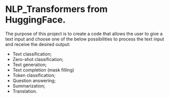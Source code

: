 # NLP_Transformers from HuggingFace.

The purpose of this project is to create a code that allows the user to give a text input and choose one of the below possibilities to process the text input and receive the desired output:
- Text classification;
- Zero-shot classification;
- Text generation;
- Text completion (mask filling)
- Token classification;
- Question answering;
- Summarization;
- Translation.
